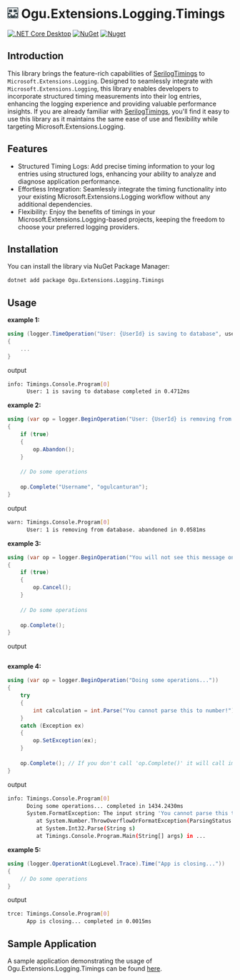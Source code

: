 # <img src="logo/ogu-logo.png" alt="Header" width="24"/> Ogu.Extensions.Logging.Timings

[![.NET Core Desktop](https://github.com/ogulcanturan/Ogu.Extensions.Logging.Timings/actions/workflows/dotnet.yml/badge.svg?branch=master)](https://github.com/ogulcanturan/Ogu.Extensions.Logging.Timings/actions/workflows/dotnet-desktop.yml)
[![NuGet](https://img.shields.io/nuget/v/Ogu.Extensions.Logging.Timings.svg?color=1ecf18)](https://nuget.org/packages/Ogu.Extensions.Logging.Timings)
[![Nuget](https://img.shields.io/nuget/dt/Ogu.Extensions.Logging.Timings.svg?logo=nuget)](https://nuget.org/packages/Ogu.Extensions.Logging.Timings)

## Introduction

This library brings the feature-rich capabilities of [SerilogTimings](https://github.com/nblumhardt/serilog-timings/) to `Microsoft.Extensions.Logging`. Designed to seamlessly integrate with `Microsoft.Extensions.Logging`, this library enables developers to incorporate structured timing measurements into their log entries, enhancing the logging experience and providing valuable performance insights. If you are already familiar with [SerilogTimings](https://github.com/nblumhardt/serilog-timings/), you'll find it easy to use this library as it maintains the same ease of use and flexibility while targeting Microsoft.Extensions.Logging.


## Features

- Structured Timing Logs: Add precise timing information to your log entries using structured logs, enhancing your ability to analyze and diagnose application performance.
- Effortless Integration: Seamlessly integrate the timing functionality into your existing Microsoft.Extensions.Logging workflow without any additional dependencies.
- Flexibility: Enjoy the benefits of timings in your Microsoft.Extensions.Logging-based projects, keeping the freedom to choose your preferred logging providers.

## Installation

You can install the library via NuGet Package Manager:

```bash
dotnet add package Ogu.Extensions.Logging.Timings
```
## Usage

**example 1:**
```csharp
using (logger.TimeOperation("User: {UserId} is saving to database", userId))
{
    ...
}
```

output

```bash
info: Timings.Console.Program[0]
      User: 1 is saving to database completed in 0.4712ms
```

**example 2:**
```csharp
using (var op = logger.BeginOperation("User: {UserId} is removing from database.", userId))
{
    if (true)
    {
        op.Abandon();
    }

    // Do some operations

    op.Complete("Username", "ogulcanturan");
}
```

output

```bash
warn: Timings.Console.Program[0]
      User: 1 is removing from database. abandoned in 0.0581ms
```

**example 3:**
```csharp
using (var op = logger.BeginOperation("You will not see this message on console, because of this statement => 'op.Cancel()'"))
{
    if (true)
    {
        op.Cancel();
    }

    // Do some operations

    op.Complete();
}
```

output

```bash

```


**example 4:**
```csharp
using (var op = logger.BeginOperation("Doing some operations..."))
{
    try
    {
        int calculation = int.Parse("You cannot parse this to number!");
    }
    catch (Exception ex)
    {
        op.SetException(ex);
    }

    op.Complete(); // If you don't call 'op.Complete()' it will call implicitly 'op.Abandon()'
}
```

output

```bash
info: Timings.Console.Program[0]
      Doing some operations... completed in 1434.2430ms
      System.FormatException: The input string 'You cannot parse this to number!' was not in a correct format.
         at System.Number.ThrowOverflowOrFormatException(ParsingStatus status, ReadOnlySpan`1 value, TypeCode type)
         at System.Int32.Parse(String s)
         at Timings.Console.Program.Main(String[] args) in ...
```


**example 5:**
```csharp
using (logger.OperationAt(LogLevel.Trace).Time("App is closing..."))
{
    // Do some operations
}
```

output

```bash
trce: Timings.Console.Program[0]
      App is closing... completed in 0.0015ms
```

## Sample Application
A sample application demonstrating the usage of Ogu.Extensions.Logging.Timings can be found [here](https://github.com/ogulcanturan/Ogu.Extensions.Logging.Timings/blob/master/samples/Timings.Console/).
